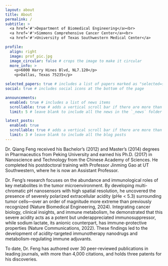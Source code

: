 ```yaml
---
layout: about
title: About
permalink: /
subtitle: >
  <a href='#'>Department of Biomedical Engineering</a><br>
  <a href='#'>Simmons Comprehensive Cancer Center</a><br>
  <a href='#'>University of Texas Southwestern Medical Center</a>

profile:
  align: right
  image: prof_pic.jpg
  image_circular: false # crops the image to make it circular
  more_info: >
    <p>6000 Harry Hines Blvd, NL7.120</p>
    <p>Dallas, Texas 75235</p>

selected_papers: true # includes a list of papers marked as "selected={true}"
social: true # includes social icons at the bottom of the page

announcements:
  enabled: true # includes a list of news items
  scrollable: true # adds a vertical scroll bar if there are more than 3 news items
  limit: 5 # leave blank to include all the news in the `_news` folder

latest_posts:
  enabled: true
  scrollable: true # adds a vertical scroll bar if there are more than 3 new posts items
  limit: 3 # leave blank to include all the blog posts
---
```


Dr. Qiang Feng received his Bachelor’s (2012) and Master’s (2014) degrees in Pharmaceutics from Peking University and earned his Ph.D. (2017) in Nanoscience and Technology from the Chinese Academy of Sciences. He completed his postdoctoral training with Professor Jinming Gao at UT Southwestern, where he is now an Assistant Professor.

Dr. Feng’s research focuses on the abundance and immunological roles of key metabolites in the tumor microenvironment. By developing multi-chromatic pH nanosensors with high spatial resolution, he uncovered the presence of severely polarized extracellular acidity (pHe < 5.3) surrounding tumor cells—over an order of magnitude more extreme than previously recognized (Nature Biomedical Engineering, 2024). Integrating cancer biology, clinical insights, and immune metabolism, he demonstrated that this severe acidity acts as a potent but underappreciated immunosuppressor, while sodium lactate, its anionic counterpart, has immune-protective properties (Nature Communications, 2022). These findings led to the development of acidity-targeted immunotherapy nanodrugs and metabolism-regulating immune adjuvants.

To date, Dr. Feng has authored over 30 peer-reviewed publications in leading journals, with more than 4,000 citations, and holds three patents for his discoveries.
